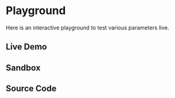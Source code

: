 # Playground

Here is an interactive playground to test various parameters live.

## Live Demo

<Playground />

## Sandbox

<StackBlitzLink href="github/igordanchenko/react-photo-album/tree/main/examples/playground" file="src/App.tsx" title="react-photo-album-playground" description="react-photo-album playground" />

## Source Code

<GitHubLink suffix="playground" />
